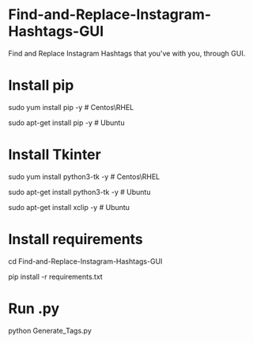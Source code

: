 # Find-and-Replace-Instagram-Hashtags-GUI
Find and Replace Instagram Hashtags that you've with you, through GUI.

# Install pip
sudo yum install pip -y # Centos\RHEL

sudo apt-get install pip -y # Ubuntu

# Install Tkinter
sudo yum install python3-tk -y # Centos\RHEL

sudo apt-get install python3-tk -y # Ubuntu

sudo apt-get install xclip -y # Ubuntu

# Install requirements
cd Find-and-Replace-Instagram-Hashtags-GUI

pip install -r requirements.txt 

# Run .py
python Generate_Tags.py
